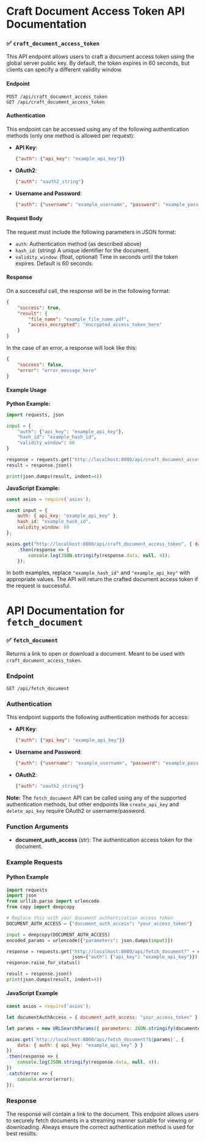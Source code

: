 # Craft Document Access Token API Documentation

### ✅ `craft_document_access_token`

This API endpoint allows users to craft a document access token using the global server public key. By default, the token expires in 60 seconds, but clients can specify a different validity window.

#### Endpoint
```
POST /api/craft_document_access_token
GET /api/craft_document_access_token
```

#### Authentication
This endpoint can be accessed using any of the following authentication methods (only one method is allowed per request):
- **API Key**:
  ```json
  {"auth": {"api_key": "example_api_key"}}
  ```
- **OAuth2**:
  ```json
  {"auth": "oauth2_string"}
  ```
- **Username and Password**:
  ```json
  {"auth": {"username": "example_username", "password": "example_password"}}
  ```

#### Request Body
The request must include the following parameters in JSON format:
- `auth`: Authentication method (as described above)
- `hash_id`: (string) A unique identifier for the document.
- `validity_window`: (float, optional) Time in seconds until the token expires. Default is 60 seconds.

#### Response
On a successful call, the response will be in the following format:
```json
{
    "success": true,
    "result": {
        "file_name": "example_file_name.pdf",
        "access_encrypted": "encrypted_access_token_here"
    }
}
```
In the case of an error, a response will look like this:
```json
{
    "success": false,
    "error": "error_message_here"
}
```

#### Example Usage

**Python Example:**
```python
import requests, json

input = {
    "auth": {"api_key": "example_api_key"},
    "hash_id": "example_hash_id",
    "validity_window": 60
}

response = requests.get("http://localhost:8000/api/craft_document_access_token", json=input)
result = response.json()

print(json.dumps(result, indent=4))
```

**JavaScript Example:**
```javascript
const axios = require('axios');

const input = {
    auth: { api_key: "example_api_key" },
    hash_id: "example_hash_id",
    validity_window: 60
};

axios.get("http://localhost:8000/api/craft_document_access_token", { data: input })
    .then(response => {
        console.log(JSON.stringify(response.data, null, 4));
    });
```

In both examples, replace `"example_hash_id"` and `"example_api_key"` with appropriate values. The API will return the crafted document access token if the request is successful.

# API Documentation for `fetch_document`

### ✅ `fetch_document`

Returns a link to open or download a document. Meant to be used with `craft_document_access_token`.

### Endpoint
```
GET /api/fetch_document
```

### Authentication
This endpoint supports the following authentication methods for access:

- **API Key**: 
    ```json
    {"auth": {"api_key": "example_api_key"}}
    ```

- **Username and Password**: 
    ```json
    {"auth": {"username": "example_username", "password": "example_password"}}
    ```

- **OAuth2**: 
    ```json
    {"auth": "oauth2_string"}
    ```

**Note:** The `fetch_document` API can be called using any of the supported authentication methods, but other endpoints like `create_api_key` and `delete_api_key` require OAuth2 or username/password.

### Function Arguments
- **document_auth_access** (str): The authentication access token for the document.

### Example Requests

#### Python Example

```python
import requests
import json
from urllib.parse import urlencode
from copy import deepcopy

# Replace this with your document authentication access token
DOCUMENT_AUTH_ACCESS = {"document_auth_access": "your_access_token"}

input = deepcopy(DOCUMENT_AUTH_ACCESS)
encoded_params = urlencode({"parameters": json.dumps(input)})

response = requests.get("http://localhost:8000/api/fetch_document?" + encoded_params, 
                        json={"auth": {"api_key": "example_api_key"}})
response.raise_for_status()

result = response.json()
print(json.dumps(result, indent=4))
```

#### JavaScript Example

```javascript
const axios = require('axios');

let documentAuthAccess = { document_auth_access: "your_access_token" };

let params = new URLSearchParams({ parameters: JSON.stringify(documentAuthAccess) });

axios.get(`http://localhost:8000/api/fetch_document?${params}`, {
    data: { auth: { api_key: "example_api_key" } }
})
.then(response => {
    console.log(JSON.stringify(response.data, null, 4));
})
.catch(error => {
    console.error(error);
});
```

### Response
The response will contain a link to the document. This endpoint allows users to securely fetch documents in a streaming manner suitable for viewing or downloading. Always ensure the correct authentication method is used for best results.